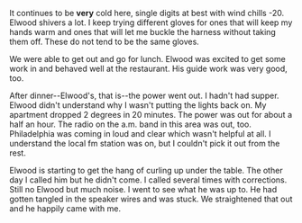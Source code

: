 <html><body><p>It continues to be <strong>very</strong> cold here, single digits at best with wind chills -20. Elwood shivers a lot. I keep trying different gloves for ones that will keep my hands warm and ones that will let me buckle the harness without taking them off. These do not tend to be the same gloves.
</p><p>We were able to get out and go for lunch. Elwood was excited to get some work in and behaved well at the restaurant. His guide work was very good, too.
</p><p>After dinner--Elwood's, that is--the power went out. I hadn't had supper. Elwood didn't understand why I wasn't putting the lights back on. My apartment dropped 2 degrees in 20 minutes. The power was out for about a half an hour. The radio on the a.m. band in this area was out, too. Philadelphia was coming in loud and clear which wasn't helpful at all. I understand the local fm station was on, but I couldn't pick it out from the rest.
</p><p>Elwood is starting to get the hang of curling up under the table. The other day I called him but he didn't come. I called several times with corrections. Still no Elwood but much noise. I went to see what he was up to. He had gotten tangled in the speaker wires and was stuck. We straightened that out and he happily came with me.</p></body></html>